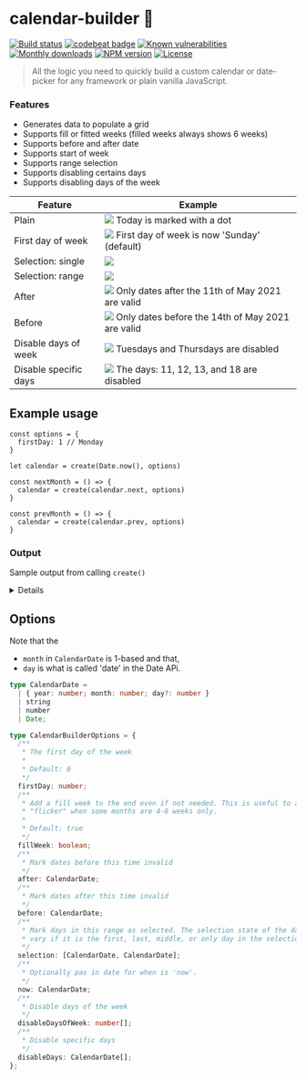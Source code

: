 # calendar-builder :calendar:

[![Build status](http://img.shields.io/travis/mblarsen/browser-acl.svg)](http://travis-ci.org/mblarsen/calendar-builder)
[![codebeat badge](https://codebeat.co/badges/008dc8fa-f435-4f77-8323-78ebbeabc6ee)](https://codebeat.co/projects/github-com-mblarsen-calendar-builder-main)
[![Known vulnerabilities](https://snyk.io/test/github/mblarsen/calendar-builder/badge.svg)](https://snyk.io/test/github/mblarsen/calendar-builder)
[![Monthly downloads](https://img.shields.io/npm/dm/calendar-builder.svg)](https://www.npmjs.com/package/calendar-builder)
[![NPM version](http://img.shields.io/npm/v/calendar-builder.svg)](https://www.npmjs.com/package/calendar-builder)
[![License](https://img.shields.io/badge/license-MIT-blue.svg)](https://github.com/mblarsen/calendar-builder/blob/main/LICENSE)

> All the logic you need to quickly build a custom calendar or date-picker for any framework or plain vanilla JavaScript.

### Features

- Generates data to populate a grid
- Supports fill or fitted weeks (filled weeks always shows 6 weeks)
- Supports before and after date
- Supports start of week
- Supports range selection
- Supports disabling certains days
- Supports disabling days of the week

| Feature               | Example                                                                                 |
| --------------------- | --------------------------------------------------------------------------------------- |
| Plain                 | ![](assets/example-plain.jpg) Today is marked with a dot                                |
| First day of week     | ![](assets/example-first-day.jpg) First day of week is now 'Sunday' (default)           |
| Selection: single     | ![](assets/example-selection-single.jpg)                                                |
| Selection: range      | ![](assets/example-selection-range.jpg)                                                 |
| After                 | ![](assets/example-valid-after.jpg) Only dates after the 11th of May 2021 are valid     |
| Before                | ![](assets/example-valid-before.jpg) Only dates before the 14th of May 2021 are valid   |
| Disable days of week  | ![](assets/example-disable-days-of-week.jpg) Tuesdays and Thursdays are disabled        |
| Disable specific days | ![](assets/example-disable-specific-days.jpg) The days: 11, 12, 13, and 18 are disabled |

## Example usage

```
const options = {
  firstDay: 1 // Monday
}

let calendar = create(Date.now(), options)

const nextMonth = () => {
  calendar = create(calendar.next, options)
}

const prevMonth = () => {
  calendar = create(calendar.prev, options)
}
```

### Output

Sample output from calling `create()`

<details>
```
{
  config: {
    after: null,
    before: null,
    fillWeek: true,
    firstDay: 1,
    now: 2021-09-05T16:00:00.000Z,
    selection: null
  },
  next: 2021-09-30T16:00:00.000Z,
  prev: 2021-07-31T16:00:00.000Z,
  current: 2021-08-31T16:00:00.000Z,
  start: 2021-08-31T16:00:00.000Z,
  end: 2021-09-29T16:00:00.000Z,
  days: [
    {
      date: 2021-08-29T16:00:00.000Z,
      day: 30,
      dayOfWeek: 1,
      isToday: false,
      selection: null,
      state: 'valid',
      inMonth: false
    },
    {
      date: 2021-08-30T16:00:00.000Z,
      day: 31,
      dayOfWeek: 2,
      isToday: false,
      selection: null,
      state: 'valid',
      inMonth: false
    },
    {
      date: 2021-08-31T16:00:00.000Z,
      day: 1,
      dayOfWeek: 3,
      isToday: false,
      selection: null,
      state: 'valid',
      inMonth: true
    },
    {
      date: 2021-09-01T16:00:00.000Z,
      day: 2,
      dayOfWeek: 4,
      isToday: false,
      selection: null,
      state: 'valid',
      inMonth: true
    },
    {
      date: 2021-09-02T16:00:00.000Z,
      day: 3,
      dayOfWeek: 5,
      isToday: false,
      selection: null,
      state: 'valid',
      inMonth: true
    },
    {
      date: 2021-09-03T16:00:00.000Z,
      day: 4,
      dayOfWeek: 6,
      isToday: false,
      selection: null,
      state: 'valid',
      inMonth: true
    },
    {
      date: 2021-09-04T16:00:00.000Z,
      day: 5,
      dayOfWeek: 0,
      isToday: false,
      selection: null,
      state: 'valid',
      inMonth: true
    },
    {
      date: 2021-09-05T16:00:00.000Z,
      day: 6,
      dayOfWeek: 1,
      isToday: true,
      selection: null,
      state: 'valid',
      inMonth: true
    },
    {
      date: 2021-09-06T16:00:00.000Z,
      day: 7,
      dayOfWeek: 2,
      isToday: false,
      selection: null,
      state: 'valid',
      inMonth: true
    },
    {
      date: 2021-09-07T16:00:00.000Z,
      day: 8,
      dayOfWeek: 3,
      isToday: false,
      selection: null,
      state: 'valid',
      inMonth: true
    },
    {
      date: 2021-09-08T16:00:00.000Z,
      day: 9,
      dayOfWeek: 4,
      isToday: false,
      selection: null,
      state: 'valid',
      inMonth: true
    },
    {
      date: 2021-09-09T16:00:00.000Z,
      day: 10,
      dayOfWeek: 5,
      isToday: false,
      selection: null,
      state: 'valid',
      inMonth: true
    },
    {
      date: 2021-09-10T16:00:00.000Z,
      day: 11,
      dayOfWeek: 6,
      isToday: false,
      selection: null,
      state: 'valid',
      inMonth: true
    },
    {
      date: 2021-09-11T16:00:00.000Z,
      day: 12,
      dayOfWeek: 0,
      isToday: false,
      selection: null,
      state: 'valid',
      inMonth: true
    },
    {
      date: 2021-09-12T16:00:00.000Z,
      day: 13,
      dayOfWeek: 1,
      isToday: false,
      selection: null,
      state: 'valid',
      inMonth: true
    },
    {
      date: 2021-09-13T16:00:00.000Z,
      day: 14,
      dayOfWeek: 2,
      isToday: false,
      selection: null,
      state: 'valid',
      inMonth: true
    },
    {
      date: 2021-09-14T16:00:00.000Z,
      day: 15,
      dayOfWeek: 3,
      isToday: false,
      selection: null,
      state: 'valid',
      inMonth: true
    },
    {
      date: 2021-09-15T16:00:00.000Z,
      day: 16,
      dayOfWeek: 4,
      isToday: false,
      selection: null,
      state: 'valid',
      inMonth: true
    },
    {
      date: 2021-09-16T16:00:00.000Z,
      day: 17,
      dayOfWeek: 5,
      isToday: false,
      selection: null,
      state: 'valid',
      inMonth: true
    },
    {
      date: 2021-09-17T16:00:00.000Z,
      day: 18,
      dayOfWeek: 6,
      isToday: false,
      selection: null,
      state: 'valid',
      inMonth: true
    },
    {
      date: 2021-09-18T16:00:00.000Z,
      day: 19,
      dayOfWeek: 0,
      isToday: false,
      selection: null,
      state: 'valid',
      inMonth: true
    },
    {
      date: 2021-09-19T16:00:00.000Z,
      day: 20,
      dayOfWeek: 1,
      isToday: false,
      selection: null,
      state: 'valid',
      inMonth: true
    },
    {
      date: 2021-09-20T16:00:00.000Z,
      day: 21,
      dayOfWeek: 2,
      isToday: false,
      selection: null,
      state: 'valid',
      inMonth: true
    },
    {
      date: 2021-09-21T16:00:00.000Z,
      day: 22,
      dayOfWeek: 3,
      isToday: false,
      selection: null,
      state: 'valid',
      inMonth: true
    },
    {
      date: 2021-09-22T16:00:00.000Z,
      day: 23,
      dayOfWeek: 4,
      isToday: false,
      selection: null,
      state: 'valid',
      inMonth: true
    },
    {
      date: 2021-09-23T16:00:00.000Z,
      day: 24,
      dayOfWeek: 5,
      isToday: false,
      selection: null,
      state: 'valid',
      inMonth: true
    },
    {
      date: 2021-09-24T16:00:00.000Z,
      day: 25,
      dayOfWeek: 6,
      isToday: false,
      selection: null,
      state: 'valid',
      inMonth: true
    },
    {
      date: 2021-09-25T16:00:00.000Z,
      day: 26,
      dayOfWeek: 0,
      isToday: false,
      selection: null,
      state: 'valid',
      inMonth: true
    },
    {
      date: 2021-09-26T16:00:00.000Z,
      day: 27,
      dayOfWeek: 1,
      isToday: false,
      selection: null,
      state: 'valid',
      inMonth: true
    },
    {
      date: 2021-09-27T16:00:00.000Z,
      day: 28,
      dayOfWeek: 2,
      isToday: false,
      selection: null,
      state: 'valid',
      inMonth: true
    },
    {
      date: 2021-09-28T16:00:00.000Z,
      day: 29,
      dayOfWeek: 3,
      isToday: false,
      selection: null,
      state: 'valid',
      inMonth: true
    },
    {
      date: 2021-09-29T16:00:00.000Z,
      day: 30,
      dayOfWeek: 4,
      isToday: false,
      selection: null,
      state: 'valid',
      inMonth: true
    },
    {
      date: 2021-09-30T16:00:00.000Z,
      day: 1,
      dayOfWeek: 5,
      isToday: false,
      selection: null,
      state: 'valid',
      inMonth: false
    },
    {
      date: 2021-10-01T16:00:00.000Z,
      day: 2,
      dayOfWeek: 6,
      isToday: false,
      selection: null,
      state: 'valid',
      inMonth: false
    },
    {
      date: 2021-10-02T16:00:00.000Z,
      day: 3,
      dayOfWeek: 0,
      isToday: false,
      selection: null,
      state: 'valid',
      inMonth: false
    },
    {
      date: 2021-10-03T16:00:00.000Z,
      day: 4,
      dayOfWeek: 1,
      isToday: false,
      selection: null,
      state: 'valid',
      inMonth: false
    },
    {
      date: 2021-10-04T16:00:00.000Z,
      day: 5,
      dayOfWeek: 2,
      isToday: false,
      selection: null,
      state: 'valid',
      inMonth: false
    },
    {
      date: 2021-10-05T16:00:00.000Z,
      day: 6,
      dayOfWeek: 3,
      isToday: false,
      selection: null,
      state: 'valid',
      inMonth: false
    },
    {
      date: 2021-10-06T16:00:00.000Z,
      day: 7,
      dayOfWeek: 4,
      isToday: false,
      selection: null,
      state: 'valid',
      inMonth: false
    },
    {
      date: 2021-10-07T16:00:00.000Z,
      day: 8,
      dayOfWeek: 5,
      isToday: false,
      selection: null,
      state: 'valid',
      inMonth: false
    },
    {
      date: 2021-10-08T16:00:00.000Z,
      day: 9,
      dayOfWeek: 6,
      isToday: false,
      selection: null,
      state: 'valid',
      inMonth: false
    },
    {
      date: 2021-10-09T16:00:00.000Z,
      day: 10,
      dayOfWeek: 0,
      isToday: false,
      selection: null,
      state: 'valid',
      inMonth: false
    }
  ],
  now: 2021-09-05T16:00:00.000Z
}
```
</details>

## Options

Note that the

- `month` in `CalendarDate` is 1-based and that,
- `day` is what is called 'date' in the Date APi.

```typescript
type CalendarDate =
  | { year: number; month: number; day?: number }
  | string
  | number
  | Date;

type CalendarBuilderOptions = {
  /**
   * The first day of the week
   *
   * Default: 0
   */
  firstDay: number;
  /**
   * Add a fill week to the end even if not needed. This is useful to avoid
   * "flicker" when some months are 4-6 weeks only.
   *
   * Default: true
   */
  fillWeek: boolean;
  /**
   * Mark dates before this time invalid
   */
  after: CalendarDate;
  /**
   * Mark dates after this time invalid
   */
  before: CalendarDate;
  /**
   * Mark days in this range as selected. The selection state of the day may
   * vary if it is the first, last, middle, or only day in the selection.
   */
  selection: [CalendarDate, CalendarDate];
  /**
   * Optionally pas in date for when is 'now'.
   */
  now: CalendarDate;
  /**
   * Disable days of the week
   */
  disableDaysOfWeek: number[];
  /**
   * Disable specific days
   */
  disableDays: CalendarDate[];
};
```
